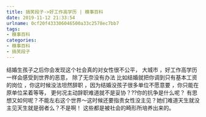 ```yaml
---
title: 搞笑段子->好工作高学历 | 糗事百科
date: 2019-11-12 21:33:54
urlname: 0cf20f433306046500a33c2578ec7bb7
tags: 
- 糗事百科
categories:
- 糗事百科
- 搞笑段子
---
```

结婚生孩子之后你会发现这个社会真的对女性很不公平， 大城市 ，好工作高学历 一样会感受到世界的恶意， 除了无奈没有办法 比如结婚就把你调到只有基本工资的岗位 ，你这时候没法坦然辞职 ，因为结婚没孩子很多单位不愿意要 ，你只能在原单位呆着等等， 更何况主动辞职难道就不是妥协？??你的抗争是什么呢？ 有思想又如何呢？不能左右这个世界～这时候还要指责女性没主见？她们难道天生就没主见天生就是弱者么？不是啊！ 这些都是被社会的畸形所培养出来的。


